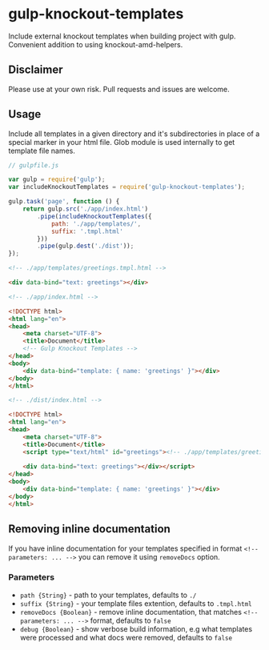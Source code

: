 # gulp-knockout-templates
Include external knockout templates when building project with gulp. Convenient addition to using knockout-amd-helpers.

## Disclaimer
Please use at your own risk. Pull requests and issues are welcome.

## Usage
Include all templates in a given directory and it's subdirectories in place of a special marker in your html file.
Glob module is used internally to get template file names.

```javascript
// gulpfile.js

var gulp = require('gulp');
var includeKnockoutTemplates = require('gulp-knockout-templates');

gulp.task('page', function () {
    return gulp.src('./app/index.html')
        .pipe(includeKnockoutTemplates({
            path: './app/templates/',
            suffix: '.tmpl.html'
        }))
        .pipe(gulp.dest('./dist'));
});

```

```html
<!-- ./app/templates/greetings.tmpl.html -->

<div data-bind="text: greetings"></div>
```

```html
<!-- ./app/index.html -->

<!DOCTYPE html>
<html lang="en">
<head>
    <meta charset="UTF-8">
    <title>Document</title>
    <!-- Gulp Knockout Templates -->
</head>
<body>
    <div data-bind="template: { name: 'greetings' }"></div>
</body>
</html>
```

```html
<!-- ./dist/index.html -->

<!DOCTYPE html>
<html lang="en">
<head>
    <meta charset="UTF-8">
    <title>Document</title>
    <script type="text/html" id="greetings"><!-- ./app/templates/greetings.tmpl.html -->
                                            
    <div data-bind="text: greetings"></div></script>
</head>
<body>
    <div data-bind="template: { name: 'greetings' }"></div>
</body>
</html>
```
## Removing inline documentation

If you have inline documentation for your templates specified in format ```<!-- parameters: ... -->``` you can remove it using ```removeDocs``` option.

### Parameters

*  ```path {String}``` - path to your templates, defaults to ```./```
*  ```suffix {String}``` - your template files extention, defaults to ```.tmpl.html```
*  ```removeDocs {Boolean}``` - remove inline documentation, that matches ```<!-- parameters: ... -->``` format, defaults to ```false```
*  ```debug {Boolean}``` - show verbose build information, e.g what templates were processed and what docs were removed, defaults to ```false```





